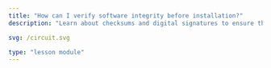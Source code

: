 ```yaml
---
title: "How can I verify software integrity before installation?"
description: "Learn about checksums and digital signatures to ensure the software you're installing hasn't been tampered with."

svg: /circuit.svg

type: "lesson module"
---
```

